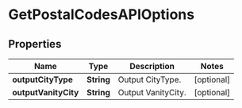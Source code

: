 
# GetPostalCodesAPIOptions

## Properties
Name | Type | Description | Notes
------------ | ------------- | ------------- | -------------
**outputCityType** | **String** | Output CityType. |  [optional]
**outputVanityCity** | **String** | Output VanityCity. |  [optional]



